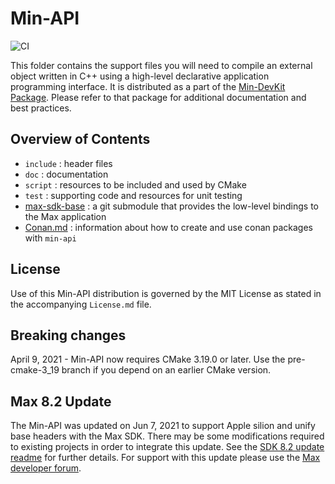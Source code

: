 # Min-API
![CI](https://github.com/Cycling74/min-api/actions/workflows/test.yml/badge.svg)

This folder contains the support files you will need to compile an external object written in C++ using a high-level declarative application programming interface. It is distributed as a part of the [Min-DevKit Package](https://github.com/Cycling74/min-devkit). Please refer to that package for additional documentation and best practices.

## Overview of Contents

* `include` : header files
* `doc` : documentation
* `script` : resources to be included and used by CMake
* `test` : supporting code and resources for unit testing
* [max-sdk-base](https://github.com/Cycling74/max-sdk-base) : a git submodule that provides the low-level bindings to the Max application
* [Conan.md](Conan.md) : information about how to create and use conan packages with `min-api`

## License

Use of this Min-API distribution is governed by the MIT License as stated in the accompanying `License.md` file.

## Breaking changes

April 9, 2021 - Min-API now requires CMake 3.19.0 or later. Use the pre-cmake-3_19 branch if you depend on an earlier CMake version.

## Max 8.2 Update

The Min-API was updated on Jun 7, 2021 to support Apple silion and unify base headers with the Max SDK. There may be some modifications required to existing projects in order to integrate this update. See the [SDK 8.2 update readme](https://github.com/Cycling74/max-sdk/blob/main/README-8.2-update.md) for further details. For support with this update please use the [Max developer forum](https://cycling74.com/forums/category/Dev/page/1).

